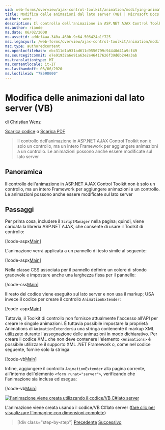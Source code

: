 ```yaml
---
uid: web-forms/overview/ajax-control-toolkit/animation/modifying-animations-from-the-server-side-vb
title: Modifica delle animazioni dal lato server (VB) | Microsoft Docs
author: wenz
description: Il controllo dell'animazione in ASP.NET AJAX Control Toolkit non è solo un controllo, ma un intero Framework per aggiungere animazioni a un controllo. Anche le animazioni possono...
ms.author: riande
ms.date: 06/02/2008
ms.assetid: addcf4aa-340a-460b-9c64-506424a1f725
msc.legacyurl: /web-forms/overview/ajax-control-toolkit/animation/modifying-animations-from-the-server-side-vb
msc.type: authoredcontent
ms.openlocfilehash: ebc311d1a931ad611d9556799c94440d41a9cf49
ms.sourcegitcommit: e7e91932a6e91a63e2e46417626f39d6b244a3ab
ms.translationtype: MT
ms.contentlocale: it-IT
ms.lasthandoff: 03/06/2020
ms.locfileid: "78598000"
---
```

# <a name="modifying-animations-from-the-server-side-vb"></a>Modifica delle animazioni dal lato server (VB)

di [Christian Wenz](https://github.com/wenz)

[Scarica codice](https://download.microsoft.com/download/f/9/a/f9a26acd-8df4-4484-8a18-199e4598f411/Animation9.vb.zip) o [Scarica PDF](https://download.microsoft.com/download/6/7/1/6718d452-ff89-4d3f-a90e-c74ec2d636a3/animation9VB.pdf)

> Il controllo dell'animazione in ASP.NET AJAX Control Toolkit non è solo un controllo, ma un intero Framework per aggiungere animazioni a un controllo. Le animazioni possono anche essere modificate sul lato server

## <a name="overview"></a>Panoramica

Il controllo dell'animazione in ASP.NET AJAX Control Toolkit non è solo un controllo, ma un intero Framework per aggiungere animazioni a un controllo. Le animazioni possono anche essere modificate sul lato server

## <a name="steps"></a>Passaggi

Per prima cosa, includere il `ScriptManager` nella pagina; quindi, viene caricata la libreria ASP.NET AJAX, che consente di usare il Toolkit di controllo:

[!code-aspx[Main](modifying-animations-from-the-server-side-vb/samples/sample1.aspx)]

L'animazione verrà applicata a un pannello di testo simile al seguente:

[!code-aspx[Main](modifying-animations-from-the-server-side-vb/samples/sample2.aspx)]

Nella classe CSS associata per il pannello definire un colore di sfondo gradevole e impostare anche una larghezza fissa per il pannello:

[!code-css[Main](modifying-animations-from-the-server-side-vb/samples/sample3.css)]

Il resto del codice viene eseguito sul lato server e non usa il markup; USA invece il codice per creare il controllo `AnimationExtender`:

[!code-aspx[Main](modifying-animations-from-the-server-side-vb/samples/sample4.aspx)]

Tuttavia, il Toolkit di controllo non fornisce attualmente l'accesso all'API per creare le singole animazioni. È tuttavia possibile impostare la proprietà Animations di `AnimationExtender`su una stringa contenente il markup XML utilizzato durante l'assegnazione delle animazioni in modo dichiarativo. Per creare il codice XML che non deve contenere l'elemento `<Animations>` è possibile utilizzare il supporto XML .NET Framework o, come nel codice seguente, fornire solo la stringa:

[!code-vb[Main](modifying-animations-from-the-server-side-vb/samples/sample5.vb)]

Infine, aggiungere il controllo `AnimationExtender` alla pagina corrente, all'interno dell'elemento `<form runat="server">`, verificando che l'animazione sia inclusa ed esegua:

[!code-vb[Main](modifying-animations-from-the-server-side-vb/samples/sample6.vb)]

[![l'animazione viene creata utilizzando il codice/VB C#lato server](modifying-animations-from-the-server-side-vb/_static/image2.png)](modifying-animations-from-the-server-side-vb/_static/image1.png)

L'animazione viene creata usando il codice/VB C#lato server ([fare clic per visualizzare l'immagine con dimensioni complete](modifying-animations-from-the-server-side-vb/_static/image3.png))

> [!div class="step-by-step"]
> [Precedente](triggering-an-animation-in-another-control-vb.md)
> [Successivo](executing-animations-using-client-side-code-vb.md)
